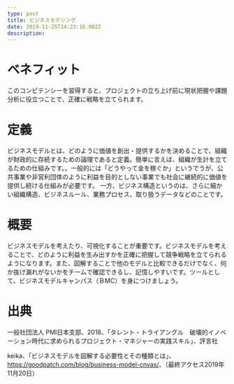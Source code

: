 ```yaml
---
type: post
title: ビジネスモデリング
date: 2019-11-25T14:23:16.002Z
description:
---
```

# ベネフィット

このコンピテンシーを習得すると、プロジェクトの立ち上げ前に現状把握や課題分析に役立つことで、正確に戦略を立てられます。

# 定義

ビジネスモデルとは、どのように価値を創出・提供するかを決めることで、組織が財政的に存続するための論理であると定義。簡単に言えば、組織が生計を立てるための仕組みです。。一般的には「どうやって金を稼ぐか」というでうが、公共事業や非営利団体のように利益を目的としない事業でも社会に継続的に価値を提供し続ける仕組みが必要です。
一方、ビジネス構造というのは、さらに細かい組織構造、ビジネスルール、業務プロセス、取り扱うデータなどのことです。

# 概要

ビジネスモデルを考えたり、可視化することが重要です。ビジネスモデルを考えることで、どのように利益を生み出すかを正確に把握して競争戦略を立てられるようになります。また、図解することで他のモデルと比較できるだけでなく、何か抜け漏れがないかをチームで確認できるし、記憶しやすいです。ツールとして、ビジネスモデルキャンパス（ＢMC）を身につけましょう。

# 出典

一般社団法人 PMI日本支部、2018、「タレント・トライアングル　破壊的イノベーション時代に求められるプロジェクト・マネジャーの実践スキル」、評言社

keika、「ビジネスモデルを図解する必要性とその種類とは」、<https://goodpatch.com/blog/business-model-cnvas/>、（最終アクセス2019年11月20日）
